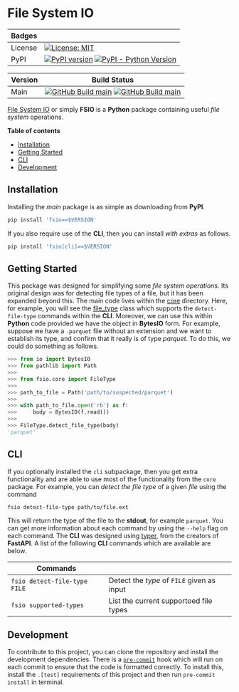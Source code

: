 # File System IO

| Badges     |                                                                                                                                                                                                 |
|------------|-------------------------------------------------------------------------------------------------------------------------------------------------------------------------------------------------|
| License    | [![License: MIT](https://img.shields.io/badge/License-MIT-yellow.svg)](https://opensource.org/licenses/MIT)                                                                                     |
| PyPI       | [![PyPI version](https://badge.fury.io/py/fsio.svg)](https://badge.fury.io/py/fsio) [![PyPI - Python Version](https://img.shields.io/pypi/pyversions/fsio.svg)](https://pypi.org/project/fsio/) |

| Version | Build Status                                                                                                                                                                                                                                                                                                                         |
|---------|--------------------------------------------------------------------------------------------------------------------------------------------------------------------------------------------------------------------------------------------------------------------------------------------------------------------------------------|
| Main    | [![GitHub Build main](https://github.com/collier-p-charlie/fsio/actions/workflows/run-tests.yaml/badge.svg)](https://github.com/collier-p-charlie/fsio/actions) [![GitHub Build main](https://github.com/collier-p-charlie/fsio/actions/workflows/python-publish.yaml/badge.svg)](https://github.com/collier-p-charlie/fsio/actions) |


[File System IO]() or simply **FSIO** is a **Python** package containing useful _file system_ operations.


**Table of contents**

- [Installation](#installation)
- [Getting Started](#getting-started)
- [CLI](#cli)
- [Development](#development)


## Installation

Installing the _main_ package is as simple as downloading from **PyPI**.

```python
pip install 'fsio==$VERSION'
```

If you also require use of the **CLI**, then you can install _with extras_ as follows.

```python
pip install 'fsio[cli]==$VERSION'
```


## Getting Started

This package was designed for simplifying some _file system operations_.
Its original design was for detecting file types of a file, but it has been expanded beyond this.
The main code lives within the [core](src/fsio/core) directory. Here, for example, you will see the 
[file_type](src/fsio/core/file_type.py) class which supports the `detect-file-type` commands within the **CLI**.
Moreover, we can use this within **Python** code provided we have the object in **BytesIO** form. 
For example, suppose we have a `.parquet` file without an extension and we want to establish its type, 
and confirm that it really is of type _parquet_. To do this, we could do something as follows.

```python
>>> from io import BytesIO
>>> from pathlib import Path
>>> 
>>> from fsio.core import FileType
>>> 
>>> path_to_file = Path('path/to/suspected/parquet')
>>> 
>>> with path_to_file.open('rb') as f:
>>>     body = BytesIO(f.read())
>>> 
>>> FileType.detect_file_type(body)
'parquet'
```

## CLI

If you optionally installed the `cli` subpackage, then you get extra functionality and are able to use most of the 
functionality from the `core` package. For example, you can _detect the file type_ of a given _file_ using the command

```shell
fsio detect-file-type path/to/file.ext
```

This will return the type of the file to the **stdout**, for example `parquet`.
You can get more information about each command by using the `--help` flag on each command.
The **CLI** was designed using [typer](https://typer.tiangolo.com), from the creators of **FastAPI**.
A list of the following **CLI** commands which are available are below.

| Commands                     |                                            |
|------------------------------|--------------------------------------------|
| `fsio detect-file-type FILE` | Detect the _type_ of `FILE` given as input |
| `fsio supported-types`       | List the current supportoed file types     |


## Development

To contribute to this project, you can clone the repository and install the development dependencies.
There is a [`pre-commit`](https://pre-commit.com/) hook which will run on each commit to ensure that the code is formatted correctly.
To install this, install the `.[test]` requirements of this project and then run `pre-commit install` in terminal.

